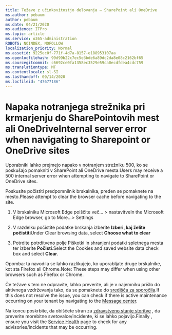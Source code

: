 ```yaml
---
title: Težave z učinkovitostjo delovanja – SharePoint ali OneDrive
ms.author: pebaum
author: pebaum
ms.date: 04/21/2020
ms.audience: ITPro
ms.topic: article
ms.service: o365-administration
ROBOTS: NOINDEX, NOFOLLOW
localization_priority: Normal
ms.assetid: 9225ec0f-771f-4d7a-8157-e188953107aa
ms.openlocfilehash: 99d99b22c7ec5e3bde6a89dc2da8e08c2162bf65
ms.sourcegitcommit: c6692ce0fa1358ec3529e59ca0ecdfdea4cdc759
ms.translationtype: MT
ms.contentlocale: sl-SI
ms.lasthandoff: 09/14/2020
ms.locfileid: "47677186"
---
```

# <a name="internal-server-error-when-navigating-to-sharepoint-or-onedrive-sites"></a><span data-ttu-id="e5aca-102">Napaka notranjega strežnika pri krmarjenju do SharePointovih mest ali OneDrive</span><span class="sxs-lookup"><span data-stu-id="e5aca-102">Internal server error when navigating to Sharepoint or OneDrive sites</span></span>

<span data-ttu-id="e5aca-103">Uporabniki lahko prejmejo napako v notranjem strežniku 500, ko se poskušajo pomakniti v SharePoint ali OneDrive mesta.</span><span class="sxs-lookup"><span data-stu-id="e5aca-103">Users may receive a 500 internal server error when attempting to navigate to SharePoint or OneDrive sites.</span></span> 

<span data-ttu-id="e5aca-104">Poskusite počistiti predpomnilnik brskalnika, preden se pomaknete na mesto.</span><span class="sxs-lookup"><span data-stu-id="e5aca-104">Please attempt to clear the browser cache before navigating to the site.</span></span>


1. <span data-ttu-id="e5aca-105">V brskalniku Microsoft Edge poiščite več... > nastavitve</span><span class="sxs-lookup"><span data-stu-id="e5aca-105">In the Microsoft Edge browser, go to More...> Settings</span></span>

2. <span data-ttu-id="e5aca-106">V razdelku počistite podatke brskanja izberite **Izberi, kaj želite počistiti**</span><span class="sxs-lookup"><span data-stu-id="e5aca-106">Under Clear browsing data, select **Choose what to clear**</span></span>

3. <span data-ttu-id="e5aca-107">Potrdite potrditveno polje Piškotki in shranjeni podatki spletnega mesta ter izberite **Počisti**.</span><span class="sxs-lookup"><span data-stu-id="e5aca-107">Select the Cookies and saved website data check box and select **Clear**.</span></span>

<span data-ttu-id="e5aca-108">Opomba: ta navodila se lahko razlikujejo, ko uporabljate druge brskalnike, kot sta Firefox ali Chrome.</span><span class="sxs-lookup"><span data-stu-id="e5aca-108">Note: These steps may differ when using other browsers such as Firefox or Chrome.</span></span>

<span data-ttu-id="e5aca-109">Če težave s tem ne odpravite, lahko preverite, ali je v najemniku prišlo do aktivnega vzdrževanja tako, da se pomaknete do [središča za sporočila](https://portal.office.com/adminportal/home#/MessageCenter).</span><span class="sxs-lookup"><span data-stu-id="e5aca-109">If this does not resolve the issue, you can check if there is active maintenance occurring on your tenant by navigating to the [Message center](https://portal.office.com/adminportal/home#/MessageCenter).</span></span>

<span data-ttu-id="e5aca-110">Na koncu poskrbite, da obiščete stran za [zdravstveno stanje storitve](https://portal.office.com/adminportal/home#/servicehealth) , da preverite morebitne svetovalce/incidente, ki se lahko pojavijo.</span><span class="sxs-lookup"><span data-stu-id="e5aca-110">Finally , ensure you visit the [Service Health](https://portal.office.com/adminportal/home#/servicehealth) page to check for any advisories/incidents that may be occurring.</span></span>

